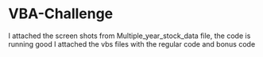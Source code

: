 # VBA-Challenge
I attached the screen shots from Multiple_year_stock_data file, the code is running good
I attached the vbs files with the regular code and bonus code
